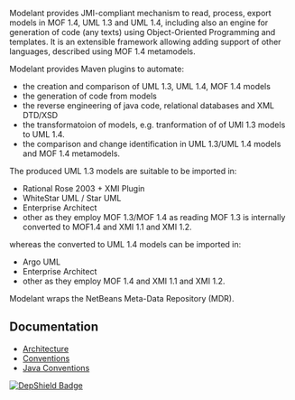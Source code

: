 Modelant provides JMI-compliant mechanism to read, process, export models in MOF 1.4, UML 1.3 and UML 1.4, including also an engine for generation of code (any texts) using Object-Oriented Programming
and templates. It is an extensible framework allowing adding support of other languages, described using MOF 1.4 metamodels.

Modelant provides Maven plugins to automate:
* the creation and comparison of UML 1.3, UML 1.4, MOF 1.4 models
* the generation of code from models
* the reverse engineering of java code, relational databases and XML DTD/XSD
* the transformatoion of models, e.g. tranformation of of UMl 1.3 models to UML 1.4.
* the comparison and change identification in UML 1.3/UML 1.4 models and MOF 1.4 metamodels.

The produced UML 1.3 models are suitable to be imported in:
* Rational Rose 2003 + XMI Plugin
* WhiteStar UML / Star UML
* Enterprise Architect
* other
as they employ MOF 1.3/MOF 1.4 as reading MOF 1.3 is internally converted to MOF1.4 and XMI 1.1 and XMI 1.2.

whereas the converted to UML 1.4 models can be imported in:
* Argo UML
* Enterprise Architect
* other
as they employ MOF 1.4 and XMI 1.1 and XMI 1.2.

Modelant wraps the NetBeans Meta-Data Repository (MDR).

Documentation
-------------
  * [Architecture](src/site/markdown/architecture.md)
  * [Conventions](src/site/markdown/conventions.md)
  * [Java Conventions](src/site/markdown/java-conventions.md)
  
[![DepShield Badge](https://depshield.sonatype.org/badges/popovr/modelant/depshield.svg)](https://depshield.github.io)  